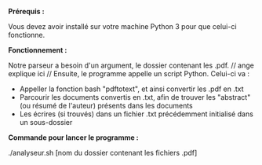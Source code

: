 **Prérequis :**

Vous devez avoir installé sur votre machine Python 3 pour que celui-ci fonctionne.

**Fonctionnement :**

Notre parseur a besoin d'un argument, le dossier contenant les .pdf.
// ange explique ici //
Ensuite, le programme appelle un script Python.
Celui-ci va :

- Appeller la fonction bash "pdftotext", et ainsi convertir les .pdf en .txt
- Parcourir les documents convertis en .txt, afin de trouver les "abstract" (ou résumé de l'auteur) présents dans les documents
- Les écrires (si trouvés) dans un fichier .txt précédemment initialisé dans un sous-dossier

**Commande pour lancer le programme :**

./analyseur.sh [nom du dossier contenant les fichiers .pdf]
